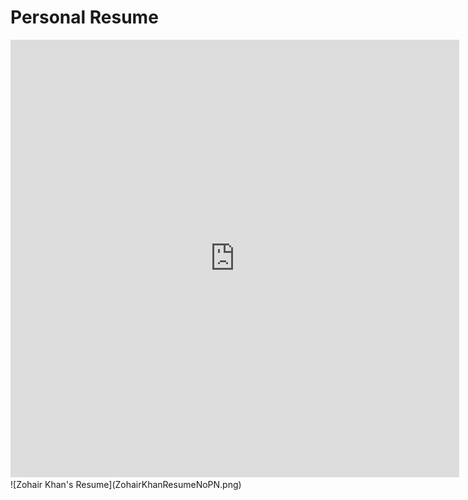 # Personal Resume
<iframe src="https://docs.google.com/gview?url=https://github.com/Zohair-Khan/Personal-Resume/blob/main/ZohairKhanResumeNoPN.pdf&embedded=true" style="width:718px; height:700px;" frameborder="0"></iframe>
![Zohair Khan's Resume](ZohairKhanResumeNoPN.png)

